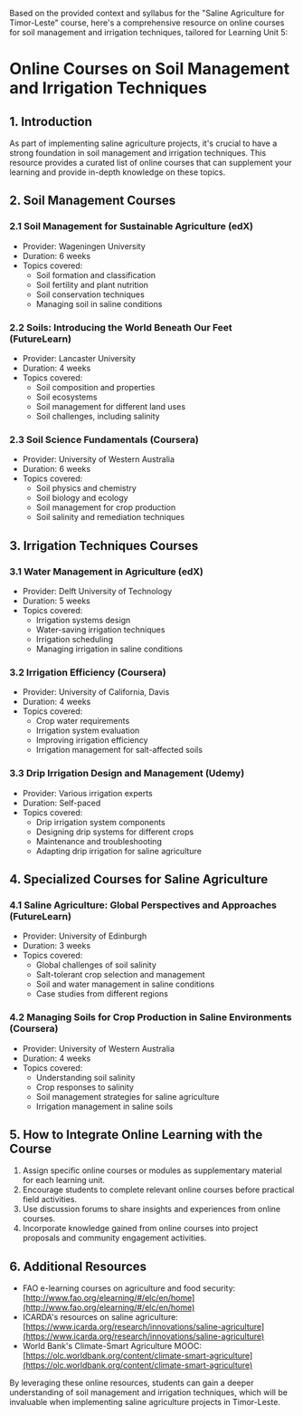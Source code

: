 Based on the provided context and syllabus for the "Saline Agriculture for Timor-Leste" course, here's a comprehensive resource on online courses for soil management and irrigation techniques, tailored for Learning Unit 5:

# Online Courses on Soil Management and Irrigation Techniques

## 1. Introduction

As part of implementing saline agriculture projects, it's crucial to have a strong foundation in soil management and irrigation techniques. This resource provides a curated list of online courses that can supplement your learning and provide in-depth knowledge on these topics.

## 2. Soil Management Courses

### 2.1 Soil Management for Sustainable Agriculture (edX)

- Provider: Wageningen University
- Duration: 6 weeks
- Topics covered:
  * Soil formation and classification
  * Soil fertility and plant nutrition
  * Soil conservation techniques
  * Managing soil in saline conditions

### 2.2 Soils: Introducing the World Beneath Our Feet (FutureLearn)

- Provider: Lancaster University
- Duration: 4 weeks
- Topics covered:
  * Soil composition and properties
  * Soil ecosystems
  * Soil management for different land uses
  * Soil challenges, including salinity

### 2.3 Soil Science Fundamentals (Coursera)

- Provider: University of Western Australia
- Duration: 6 weeks
- Topics covered:
  * Soil physics and chemistry
  * Soil biology and ecology
  * Soil management for crop production
  * Soil salinity and remediation techniques

## 3. Irrigation Techniques Courses

### 3.1 Water Management in Agriculture (edX)

- Provider: Delft University of Technology
- Duration: 5 weeks
- Topics covered:
  * Irrigation systems design
  * Water-saving irrigation techniques
  * Irrigation scheduling
  * Managing irrigation in saline conditions

### 3.2 Irrigation Efficiency (Coursera)

- Provider: University of California, Davis
- Duration: 4 weeks
- Topics covered:
  * Crop water requirements
  * Irrigation system evaluation
  * Improving irrigation efficiency
  * Irrigation management for salt-affected soils

### 3.3 Drip Irrigation Design and Management (Udemy)

- Provider: Various irrigation experts
- Duration: Self-paced
- Topics covered:
  * Drip irrigation system components
  * Designing drip systems for different crops
  * Maintenance and troubleshooting
  * Adapting drip irrigation for saline agriculture

## 4. Specialized Courses for Saline Agriculture

### 4.1 Saline Agriculture: Global Perspectives and Approaches (FutureLearn)

- Provider: University of Edinburgh
- Duration: 3 weeks
- Topics covered:
  * Global challenges of soil salinity
  * Salt-tolerant crop selection and management
  * Soil and water management in saline conditions
  * Case studies from different regions

### 4.2 Managing Soils for Crop Production in Saline Environments (Coursera)

- Provider: University of Western Australia
- Duration: 4 weeks
- Topics covered:
  * Understanding soil salinity
  * Crop responses to salinity
  * Soil management strategies for saline agriculture
  * Irrigation management in saline soils

## 5. How to Integrate Online Learning with the Course

1. Assign specific online courses or modules as supplementary material for each learning unit.
2. Encourage students to complete relevant online courses before practical field activities.
3. Use discussion forums to share insights and experiences from online courses.
4. Incorporate knowledge gained from online courses into project proposals and community engagement activities.

## 6. Additional Resources

- FAO e-learning courses on agriculture and food security: [http://www.fao.org/elearning/#/elc/en/home](http://www.fao.org/elearning/#/elc/en/home)
- ICARDA's resources on saline agriculture: [https://www.icarda.org/research/innovations/saline-agriculture](https://www.icarda.org/research/innovations/saline-agriculture)
- World Bank's Climate-Smart Agriculture MOOC: [https://olc.worldbank.org/content/climate-smart-agriculture](https://olc.worldbank.org/content/climate-smart-agriculture)

By leveraging these online resources, students can gain a deeper understanding of soil management and irrigation techniques, which will be invaluable when implementing saline agriculture projects in Timor-Leste.
